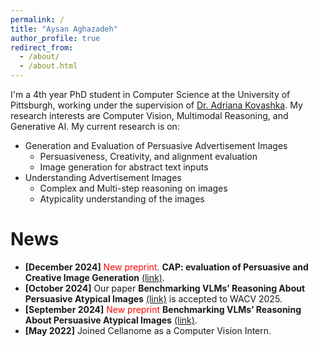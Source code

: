 ```yaml
---
permalink: /
title: "Aysan Aghazadeh"
author_profile: true
redirect_from: 
  - /about/
  - /about.html
---
```


I'm a 4th year PhD student in Computer Science at the University of Pittsburgh, working under the supervision of [Dr. Adriana Kovashka](https://people.cs.pitt.edu/~kovashka/index.htm). My research interests are Computer Vision, Multimodal Reasoning, and Generative AI. My current research is on:
* Generation and Evaluation of Persuasive Advertisement Images
  * Persuasiveness, Creativity, and alignment evaluation
  * Image generation for abstract text inputs
* Understanding Advertisement Images
  * Complex and Multi-step reasoning on images
  * Atypicality understanding of the images

News
======
* **\[December 2024\]** <span style="color:red">New preprint</span>. **CAP: evaluation of Persuasive and Creative Image Generation** [(link)](https://arxiv.org/pdf/2412.10426).
* **\[October 2024\]** Our paper **Benchmarking VLMs’ Reasoning About Persuasive Atypical Images** [(link)](https://arxiv.org/pdf/2409.10719) is accepted to WACV 2025.
* **\[September 2024\]** <span style="color:red">New preprint</span> **Benchmarking VLMs’ Reasoning About Persuasive Atypical Images** [(link)](https://arxiv.org/pdf/2409.10719).
* **\[May 2022\]** Joined Cellanome as a Computer Vision Intern.

